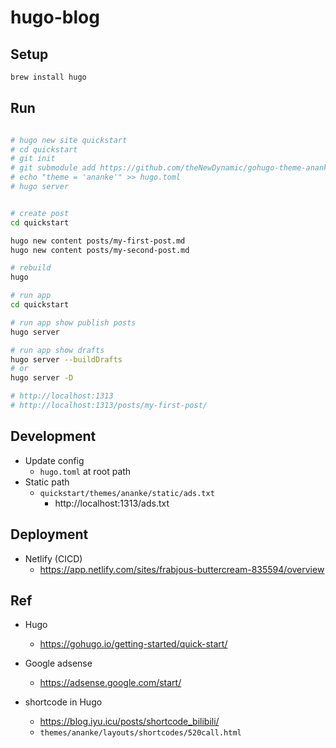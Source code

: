 # hugo-blog

## Setup

```bash
brew install hugo
```

## Run

```bash

# hugo new site quickstart
# cd quickstart
# git init
# git submodule add https://github.com/theNewDynamic/gohugo-theme-ananke.git themes/ananke
# echo "theme = 'ananke'" >> hugo.toml
# hugo server


# create post
cd quickstart

hugo new content posts/my-first-post.md
hugo new content posts/my-second-post.md

# rebuild
hugo

# run app
cd quickstart

# run app show publish posts
hugo server

# run app show drafts
hugo server --buildDrafts
# or
hugo server -D

# http://localhost:1313
# http://localhost:1313/posts/my-first-post/
```

## Development

- Update config
	- `hugo.toml` at root path
- Static path
	- `quickstart/themes/ananke/static/ads.txt`
 		- http://localhost:1313/ads.txt

## Deployment

- Netlify (CICD)
	- https://app.netlify.com/sites/frabjous-buttercream-835594/overview

## Ref

- Hugo
	- https://gohugo.io/getting-started/quick-start/

- Google adsense
	- https://adsense.google.com/start/

- shortcode in Hugo
	- https://blog.iyu.icu/posts/shortcode_bilibili/
	- `themes/ananke/layouts/shortcodes/520call.html`